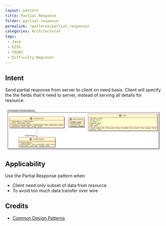 ```yaml
---
layout: pattern
title: Partial Response
folder: partial-response
permalink: /patterns/partial-response/
categories: Architectural
tags:
 - Java
 - KISS
 - YAGNI
 - Difficulty-Beginner
---
```


## Intent
Send partial response from server to client on need basis. Client will specify the the fields
that it need to server, instead of serving all details for resource. 

![alt text](./etc/partial-response.urm.png "partial-response")

## Applicability
Use the Partial Response pattern when

* Client need only subset of data from resource.
* To avoid too much data transfer over wire

## Credits

* [Common Design Patterns](https://cloud.google.com/apis/design/design_patterns)
